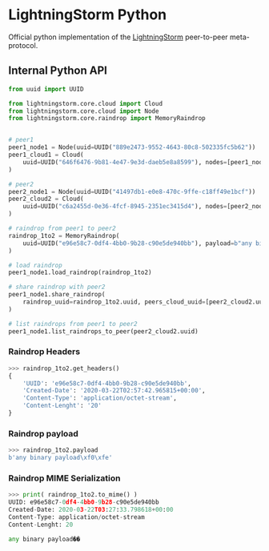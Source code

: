 # LightningStorm Python

Official python implementation of the [LightningStorm](https://github.com/lightningstorm-project/lightningstorm) peer-to-peer meta-protocol.

## Internal Python API

```python
from uuid import UUID

from lightningstorm.core.cloud import Cloud
from lightningstorm.core.cloud import Node
from lightningstorm.core.raindrop import MemoryRaindrop


# peer1
peer1_node1 = Node(uuid=UUID("889e2473-9552-4643-80c8-502335fc5b62"))
peer1_cloud1 = Cloud(
    uuid=UUID("646f6476-9b81-4e47-9e3d-daeb5e8a8599"), nodes=[peer1_node1]
)

# peer2
peer2_node1 = Node(uuid=UUID("41497db1-e0e8-470c-9ffe-c18ff49e1bcf"))
peer2_cloud2 = Cloud(
    uuid=UUID("c6a2455d-0e36-4fcf-8945-2351ec3415d4"), nodes=[peer2_node1]
)

# raindrop from peer1 to peer2
raindrop_1to2 = MemoryRaindrop(
    uuid=UUID("e96e58c7-0df4-4bb0-9b28-c90e5de940bb"), payload=b"any binary payload\xF0\xFE"
)

# load raindrop
peer1_node1.load_raindrop(raindrop_1to2)

# share raindrop with peer2
peer1_node1.share_raindrop(
    raindrop_uuid=raindrop_1to2.uuid, peers_cloud_uuid=[peer2_cloud2.uuid]
)

# list raindrops from peer1 to peer2
peer1_node1.list_raindrops_to_peer(peer2_cloud2.uuid)
```

### Raindrop Headers

```python
>>> raindrop_1to2.get_headers()
{
    'UUID': 'e96e58c7-0df4-4bb0-9b28-c90e5de940bb',
    'Created-Date': '2020-03-22T02:57:42.965815+00:00',
    'Content-Type': 'application/octet-stream',
    'Content-Lenght': '20'
}
```

### Raindrop payload

```python
>>> raindrop_1to2.payload
b'any binary payload\xf0\xfe'
```

### Raindrop MIME Serialization

```python
>>> print( raindrop_1to2.to_mime() )
UUID: e96e58c7-0df4-4bb0-9b28-c90e5de940bb
Created-Date: 2020-03-22T03:27:33.798618+00:00
Content-Type: application/octet-stream
Content-Lenght: 20

any binary payload��
```